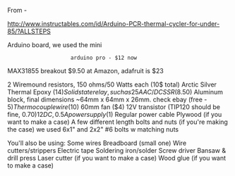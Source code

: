 From -

http://www.instructables.com/id/Arduino-PCR-thermal-cycler-for-under-85/?ALLSTEPS

Arduino board, we used the mini

                        arduino pro - $12 now

MAX31855 breakout
                        $9.50 at Amazon,  adafruit is $23



2 Wiremound resistors, 150 ohms/50 Watts each (10$ total)
Arctic Silver Thermal Epoxy (14$)
Solid state relay, such as 25A  AC/DC SSR ($8.50)
Aluminum block, final dimensions ~64mm x 64mm x 26mm. check ebay (free - $5)
Thermocouple wire ($10)
60mm fan ($4)
12V transistor (TIP120 should be fine, $0.70)
12DC, 0.5A power supply ($1)
Regular power cable
Plywood (if you want to make a case)
A few different length bolts and nuts (if you're making the case) we used 6x1" and 2x2" #6 bolts w matching nuts

You'll also be using:
Some wires
Breadboard (small one)
Wire cutters/strippers
Electric tape
Soldering iron/solder
Screw driver
Bansaw & drill press
Laser cutter (if you want to make a case)
Wood glue (if you want to make a case)

